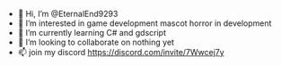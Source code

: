 - 👋 Hi, I’m @EternalEnd9293
- 👀 I’m interested in game development mascot horror in development 
- 🌱 I’m currently learning C# and gdscript
- 💞️ I’m looking to collaborate on nothing yet
- 📫 join my discord https://discord.com/invite/7Wwcej7y

<!---
EternalEnd9293/EternalEnd9293 is a ✨ special ✨ repository because its `README.md` (this file) appears on your GitHub profile.
You can click the Preview link to take a look at your changes.
--->
